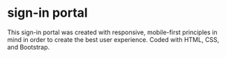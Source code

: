 # sign-in portal
This sign-in portal was created with responsive, mobile-first principles in mind in order to create the best user experience. Coded with HTML, CSS, and Bootstrap.
